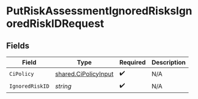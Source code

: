 # PutRiskAssessmentIgnoredRisksIgnoredRiskIDRequest


## Fields

| Field                                                        | Type                                                         | Required                                                     | Description                                                  |
| ------------------------------------------------------------ | ------------------------------------------------------------ | ------------------------------------------------------------ | ------------------------------------------------------------ |
| `CiPolicy`                                                   | [shared.CiPolicyInput](../../models/shared/cipolicyinput.md) | :heavy_check_mark:                                           | N/A                                                          |
| `IgnoredRiskID`                                              | *string*                                                     | :heavy_check_mark:                                           | N/A                                                          |